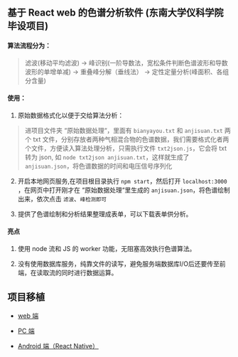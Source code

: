 ## 基于 React web 的色谱分析软件 (东南大学仪科学院毕设项目)
#### 算法流程分为：
>滤波(移动平均滤波) 
>-> 
>峰识别(一阶导数法，宽松条件判断色谱波形和导数波形的单增单减) 
>-> 
>重叠峰分解（垂线法）
>->
>定性定量分析(峰面积、各组分含量)

#### 使用：
1. 原始数据格式化以便于交给算法分析：
>进项目文件夹 “原始数据处理“，里面有 `bianyayou.txt` 和 `anjisuan.txt` 两个 txt 文件，分别存放者两种气相混合物的色谱数据，我们需要格式化者两个文件，方便读入算法处理分析，只需执行文件 `txt2json.js`，它会将 txt 转为 json, 如 `node txt2json anjisuan.txt`，这样就生成了 `anjisuan.json`，将色谱数据的时间和电压信号序列化

2. 开启本地网页服务,在项目根目录执行 `npm start`，然后打开 `localhost:3000` ，在网页中打开刚才在 “原始数据处理“里生成的 `anjisuan.json`，将色谱绘制出来，依次点击 `滤波`、`峰检测即可`

3. 提供了色谱绘制和分析结果整理成表单，可以下载表单供分析。

#### 亮点

1. 使用 node 流和 JS 的 worker 功能，无阻塞高效执行色谱算法。

2. 没有使用数据库服务，纯靠文件的读写，避免服务端数据库I/O后还要传至前端，在读取流的同时进行数据运算。

## 项目移植

- [web 端](https://github.com/qumuchegi/web-chromatography-analysis)

- [PC 端]()

- [Android 端（React Native）]()